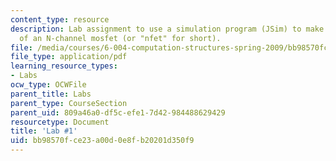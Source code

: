 ```yaml
---
content_type: resource
description: Lab assignment to use a simulation program (JSim) to make some measurements
  of an N-channel mosfet (or "nfet" for short).
file: /media/courses/6-004-computation-structures-spring-2009/bb98570fce23a00d0e8fb20201d350f9_MIT6_004s09_lab01.pdf
file_type: application/pdf
learning_resource_types:
- Labs
ocw_type: OCWFile
parent_title: Labs
parent_type: CourseSection
parent_uid: 809a46a0-df5c-efe1-7d42-984488629429
resourcetype: Document
title: 'Lab #1'
uid: bb98570f-ce23-a00d-0e8f-b20201d350f9
---
```

